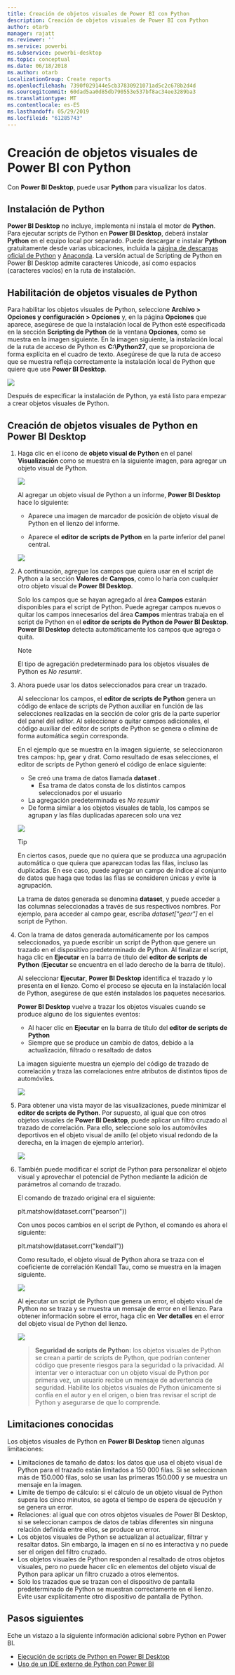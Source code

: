 ```yaml
---
title: Creación de objetos visuales de Power BI con Python
description: Creación de objetos visuales de Power BI con Python
author: otarb
manager: rajatt
ms.reviewer: ''
ms.service: powerbi
ms.subservice: powerbi-desktop
ms.topic: conceptual
ms.date: 06/18/2018
ms.author: otarb
LocalizationGroup: Create reports
ms.openlocfilehash: 7390f029144e5cb37830921071ad5c2c678b2d4d
ms.sourcegitcommit: 60dad5aa0d85db790553e537bf8ac34ee3289ba3
ms.translationtype: MT
ms.contentlocale: es-ES
ms.lasthandoff: 05/29/2019
ms.locfileid: "61285743"
---
```

# <a name="create-power-bi-visuals-using-python"></a>Creación de objetos visuales de Power BI con Python
Con **Power BI Desktop**, puede usar **Python** para visualizar los datos.

## <a name="install-python"></a>Instalación de Python
**Power BI Desktop** no incluye, implementa ni instala el motor de **Python**. Para ejecutar scripts de Python en **Power BI Desktop**, deberá instalar **Python** en el equipo local por separado. Puede descargar e instalar **Python** gratuitamente desde varias ubicaciones, incluida la [página de descargas oficial de Python](https://www.python.org/) y [Anaconda](https://anaconda.org/anaconda/python/). La versión actual de Scripting de Python en Power BI Desktop admite caracteres Unicode, así como espacios (caracteres vacíos) en la ruta de instalación.

## <a name="enable-python-visuals"></a>Habilitación de objetos visuales de Python
Para habilitar los objetos visuales de Python, seleccione **Archivo > Opciones y configuración > Opciones** y, en la página **Opciones** que aparece, asegúrese de que la instalación local de Python esté especificada en la sección **Scripting de Python** de la ventana **Opciones**, como se muestra en la imagen siguiente. En la imagen siguiente, la instalación local de la ruta de acceso de Python es **C:\Python27**, que se proporciona de forma explícita en el cuadro de texto. Asegúrese de que la ruta de acceso que se muestra refleja correctamente la instalación local de Python que quiere que use **Power BI Desktop**.
   
   ![](media/desktop-python-visuals/python-visuals-1.png)

Después de especificar la instalación de Python, ya está listo para empezar a crear objetos visuales de Python.

## <a name="create-python-visuals-in-power-bi-desktop"></a>Creación de objetos visuales de Python en Power BI Desktop
1. Haga clic en el icono de **objeto visual de Python** en el panel **Visualización** como se muestra en la siguiente imagen, para agregar un objeto visual de Python.
   
   ![](media/desktop-python-visuals/python-visuals-2.png)

   Al agregar un objeto visual de Python a un informe, **Power BI Desktop** hace lo siguiente:
   
   - Aparece una imagen de marcador de posición de objeto visual de Python en el lienzo del informe.
   
   - Aparece el **editor de scripts de Python** en la parte inferior del panel central.
   
   ![](media/desktop-python-visuals/python-visuals-3.png)

2. A continuación, agregue los campos que quiera usar en el script de Python a la sección **Valores** de **Campos**, como lo haría con cualquier otro objeto visual de **Power BI Desktop**. 
    
    Solo los campos que se hayan agregado al área **Campos** estarán disponibles para el script de Python. Puede agregar campos nuevos o quitar los campos innecesarios del área **Campos** mientras trabaja en el script de Python en el **editor de scripts de Python de Power BI Desktop**. **Power BI Desktop** detecta automáticamente los campos que agrega o quita.
   
   > [!NOTE]
   > El tipo de agregación predeterminado para los objetos visuales de Python es *No resumir*.
   > 
   > 
   
3. Ahora puede usar los datos seleccionados para crear un trazado. 

    Al seleccionar los campos, el **editor de scripts de Python** genera un código de enlace de scripts de Python auxiliar en función de las selecciones realizadas en la sección de color gris de la parte superior del panel del editor. Al seleccionar o quitar campos adicionales, el código auxiliar del editor de scripts de Python se genera o elimina de forma automática según corresponda.
   
   En el ejemplo que se muestra en la imagen siguiente, se seleccionaron tres campos: hp, gear y drat. Como resultado de esas selecciones, el editor de scripts de Python generó el código de enlace siguiente:
   
   * Se creó una trama de datos llamada **dataset** .
     * Esa trama de datos consta de los distintos campos seleccionados por el usuario
   * La agregación predeterminada es *No resumir*
   * De forma similar a los objetos visuales de tabla, los campos se agrupan y las filas duplicadas aparecen solo una vez
   
   ![](media/desktop-python-visuals/python-visuals-4.png)
   
   > [!TIP]
   > En ciertos casos, puede que no quiera que se produzca una agrupación automática o que quiera que aparezcan todas las filas, incluso las duplicadas. En ese caso, puede agregar un campo de índice al conjunto de datos que haga que todas las filas se consideren únicas y evite la agrupación.
   > 
   > 
   
   La trama de datos generada se denomina **dataset**, y puede acceder a las columnas seleccionadas a través de sus respectivos nombres. Por ejemplo, para acceder al campo gear, escriba *dataset["gear"]* en el script de Python.

4. Con la trama de datos generada automáticamente por los campos seleccionados, ya puede escribir un script de Python que genere un trazado en el dispositivo predeterminado de Python. Al finalizar el script, haga clic en **Ejecutar** en la barra de título del **editor de scripts de Python** (**Ejecutar** se encuentra en el lado derecho de la barra de título).
   
    Al seleccionar **Ejecutar**, **Power BI Desktop** identifica el trazado y lo presenta en el lienzo. Como el proceso se ejecuta en la instalación local de Python, asegúrese de que estén instalados los paquetes necesarios.
   
   **Power BI Desktop** vuelve a trazar los objetos visuales cuando se produce alguno de los siguientes eventos:
   
   * Al hacer clic en **Ejecutar** en la barra de título del **editor de scripts de Python**
   * Siempre que se produce un cambio de datos, debido a la actualización, filtrado o resaltado de datos

    La imagen siguiente muestra un ejemplo del código de trazado de correlación y traza las correlaciones entre atributos de distintos tipos de automóviles.

    ![](media/desktop-python-visuals/python-visuals-5.png)

5. Para obtener una vista mayor de las visualizaciones, puede minimizar el **editor de scripts de Python**. Por supuesto, al igual que con otros objetos visuales de **Power BI Desktop**, puede aplicar un filtro cruzado al trazado de correlación. Para ello, seleccione solo los automóviles deportivos en el objeto visual de anillo (el objeto visual redondo de la derecha, en la imagen de ejemplo anterior).

    ![](media/desktop-python-visuals/python-visuals-6.png)

6. También puede modificar el script de Python para personalizar el objeto visual y aprovechar el potencial de Python mediante la adición de parámetros al comando de trazado.

    El comando de trazado original era el siguiente:

    plt.matshow(dataset.corr("pearson"))

    Con unos pocos cambios en el script de Python, el comando es ahora el siguiente:

    plt.matshow(dataset.corr("kendall"))

    Como resultado, el objeto visual de Python ahora se traza con el coeficiente de correlación Kendall Tau, como se muestra en la imagen siguiente.

    ![](media/desktop-python-visuals/python-visuals-7.png)

    Al ejecutar un script de Python que genera un error, el objeto visual de Python no se traza y se muestra un mensaje de error en el lienzo. Para obtener información sobre el error, haga clic en **Ver detalles** en el error del objeto visual de Python del lienzo.

    ![](media/desktop-python-visuals/python-visuals-8.png)

    > **Seguridad de scripts de Python:** los objetos visuales de Python se crean a partir de scripts de Python, que podrían contener código que presente riesgos para la seguridad o la privacidad. Al intentar ver o interactuar con un objeto visual de Python por primera vez, un usuario recibe un mensaje de advertencia de seguridad. Habilite los objetos visuales de Python únicamente si confía en el autor y en el origen, o bien tras revisar el script de Python y asegurarse de que lo comprende.
    > 
    > 

## <a name="known-limitations"></a>Limitaciones conocidas
Los objetos visuales de Python en **Power BI Desktop** tienen algunas limitaciones:

* Limitaciones de tamaño de datos: los datos que usa el objeto visual de Python para el trazado están limitados a 150 000 filas. Si se seleccionan más de 150.000 filas, solo se usan las primeras 150.000 y se muestra un mensaje en la imagen.
* Límite de tiempo de cálculo: si el cálculo de un objeto visual de Python supera los cinco minutos, se agota el tiempo de espera de ejecución y se genera un error.
* Relaciones: al igual que con otros objetos visuales de Power BI Desktop, si se seleccionan campos de datos de tablas diferentes sin ninguna relación definida entre ellos, se produce un error.
* Los objetos visuales de Python se actualizan al actualizar, filtrar y resaltar datos. Sin embargo, la imagen en sí no es interactiva y no puede ser el origen del filtro cruzado.
* Los objetos visuales de Python responden al resaltado de otros objetos visuales, pero no puede hacer clic en elementos del objeto visual de Python para aplicar un filtro cruzado a otros elementos.
* Solo los trazados que se trazan con el dispositivo de pantalla predeterminado de Python se muestran correctamente en el lienzo. Evite usar explícitamente otro dispositivo de pantalla de Python.

## <a name="next-steps"></a>Pasos siguientes
Eche un vistazo a la siguiente información adicional sobre Python en Power BI.

* [Ejecución de scripts de Python en Power BI Desktop](desktop-python-scripts.md)
* [Uso de un IDE externo de Python con Power BI](desktop-python-ide.md)

